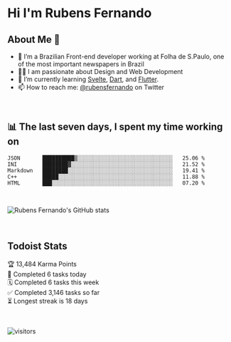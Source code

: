 # Hi I'm Rubens Fernando

## About Me 🚀

- 🌱 I’m a Brazilian Front-end developer working at Folha de S.Paulo, one of the most important newspapers in Brazil
- 👨‍💻 I am passionate about Design and Web Development
- 📖 I’m currently learning [Svelte](https://svelte.dev/), [Dart](https://dart.dev/), and [Flutter](https://flutter.dev/).
- 📫 How to reach me: [@rubensfernando](https://twitter.com/rubensfernando) on Twitter

<br />

## 📊 The last seven days, I spent my time working on

<!--START_SECTION:waka-->
```text
JSON       ██████████▒░░░░░░░░░░░░░░░░░░░░░░░░░░░░░░   25.06 % 
INI        ████████▓░░░░░░░░░░░░░░░░░░░░░░░░░░░░░░░░   21.52 % 
Markdown   ████████░░░░░░░░░░░░░░░░░░░░░░░░░░░░░░░░░   19.41 % 
C++        █████░░░░░░░░░░░░░░░░░░░░░░░░░░░░░░░░░░░░   11.88 % 
HTML       ███░░░░░░░░░░░░░░░░░░░░░░░░░░░░░░░░░░░░░░   07.20 % 
```
<!--END_SECTION:waka-->

<br />

![Rubens Fernando's GitHub stats](https://github-readme-stats.vercel.app/api?username=rubensfernando&show_icons=true&hide_border=true)

<br />

## Todoist Stats

<!-- TODO-IST:START -->
🏆  13,484 Karma Points           
🌸  Completed 6 tasks today           
🗓  Completed 6 tasks this week           
✅  Completed 3,146 tasks so far           
⏳  Longest streak is 18 days
<!-- TODO-IST:END -->

<br>

![visitors](https://visitor-badge.laobi.icu/badge?page_id=rubensfernando.rubensfernando)
